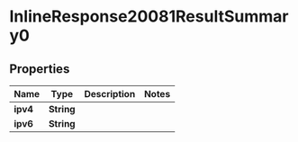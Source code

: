 # InlineResponse20081ResultSummary0

## Properties
Name | Type | Description | Notes
------------ | ------------- | ------------- | -------------
**ipv4** | **String** |  | 
**ipv6** | **String** |  | 
